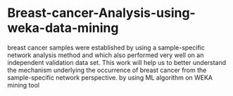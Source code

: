 # Breast-cancer-Analysis-using-weka-data-mining
breast cancer samples were established by using a sample-specific network analysis method and which also performed very well on an independent validation data set. This work will help us to better understand the mechanism underlying the occurrence of breast cancer from the sample-specific network perspective. by using ML algorithm on WEKA mining tool 
